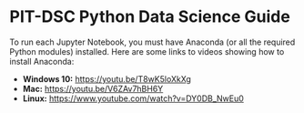 # PIT-DSC Python Data Science Guide

To run each Jupyter Notebook, you must have Anaconda (or all the required Python modules) installed. Here are some links to videos showing how to install Anaconda:

- **Windows 10:** https://youtu.be/T8wK5loXkXg
- **Mac:** https://youtu.be/V6ZAv7hBH6Y
- **Linux:** https://www.youtube.com/watch?v=DY0DB_NwEu0
